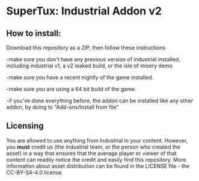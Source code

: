 # SuperTux: Industrial Addon v2

## How to install:
Download this repository as a ZIP, then follow these instructions 

-make sure you don't have any previous version of industrial installed, including industrial v1, a v2 leaked build, or the isle of misery demo

-make sure you have a recent nightly of the game installed.

-make sure you are using a 64 bit build of the game.

-if you've done everything before, the addon can be installed like any other addon, by doing to "Add-ons/Install from file"


## Licensing 
You are allowed to use anything from Industrial in your content. However, you **must** credit us (the industrial team, or the person who created the asset) in a way that ensures that the average player or viewer of that content can readily notice the credit and easily find this repository. More information about asset distribution can be found in the LICENSE file - the CC-BY-SA-4.0 license.
